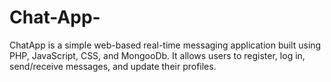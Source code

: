 # Chat-App- 
ChatApp is a simple web-based real-time messaging application built using PHP, JavaScript, CSS, and MongooDb. It allows users to register, log in, send/receive messages, and update their profiles.
